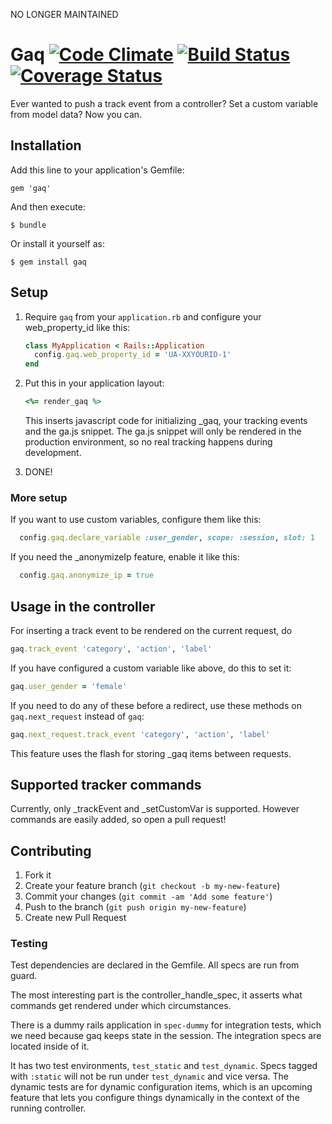 NO LONGER MAINTAINED

# Gaq [![Code Climate](https://codeclimate.com/github/schnittchen/gaq.png)](https://codeclimate.com/github/schnittchen/gaq) [![Build Status](https://travis-ci.org/schnittchen/gaq.png)](https://travis-ci.org/schnittchen/gaq) [![Coverage Status](https://coveralls.io/repos/schnittchen/gaq/badge.png?branch=master)](https://coveralls.io/r/schnittchen/gaq?branch=master)

Ever wanted to push a track event from a controller? Set a custom variable from model data? Now you can.

## Installation

Add this line to your application's Gemfile:

    gem 'gaq'

And then execute:

    $ bundle

Or install it yourself as:

    $ gem install gaq

## Setup

1. Require `gaq` from your `application.rb` and configure your web_property_id like this:

    ```ruby
    class MyApplication < Rails::Application
      config.gaq.web_property_id = 'UA-XXYOURID-1'
    end
	```

2. Put this in your application layout:

    ```ruby
    <%= render_gaq %>
    ```

    This inserts javascript code for initializing _gaq, your tracking events and the ga.js snippet.
    The ga.js snippet will only be rendered in the production environment, so no real tracking happens
    during development.

3. DONE!

### More setup

If you want to use custom variables, configure them like this:

```ruby
  config.gaq.declare_variable :user_gender, scope: :session, slot: 1
```

If you need the _anonymizeIp feature, enable it like this:

```ruby
  config.gaq.anonymize_ip = true
```

## Usage in the controller

For inserting a track event to be rendered on the current request, do

```ruby
gaq.track_event 'category', 'action', 'label'
```

If you have configured a custom variable like above, do this to set it:

```ruby
gaq.user_gender = 'female'
```

If you need to do any of these before a redirect, use these methods on `gaq.next_request`
instead of `gaq`:

```ruby
gaq.next_request.track_event 'category', 'action', 'label'
```

This feature uses the flash for storing _gaq items between requests.

## Supported tracker commands

Currently, only _trackEvent and _setCustomVar is supported. However commands are easily added, so open a pull request!

## Contributing

1. Fork it
2. Create your feature branch (`git checkout -b my-new-feature`)
3. Commit your changes (`git commit -am 'Add some feature'`)
4. Push to the branch (`git push origin my-new-feature`)
5. Create new Pull Request

### Testing

Test dependencies are declared in the Gemfile.
All specs are run from guard.

The most interesting part is the controller_handle_spec, it asserts what commands get rendered under which circumstances.

There is a dummy rails application
in `spec-dummy` for integration tests, which we need because gaq keeps state in
the session. The integration specs are located inside of it.

It has two test environments, `test_static` and `test_dynamic`. Specs tagged with
`:static` will not be run under `test_dynamic` and vice versa. The dynamic tests are for dynamic configuration items, which is an upcoming feature that lets you configure things dynamically in the context of the running controller.
